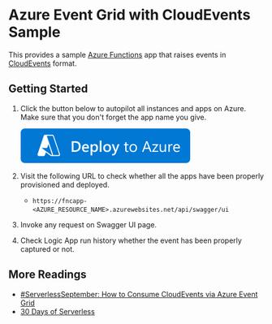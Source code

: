 # Azure Event Grid with CloudEvents Sample #

This provides a sample [Azure Functions](https://docs.microsoft.com/azure/azure-functions/functions-overview?WT.mc_id=dotnet-75362-juyoo) app that raises events in [CloudEvents](https://cloudevents.io/) format.


## Getting Started ##

1. Click the button below to autopilot all instances and apps on Azure. Make sure that you don't forget the app name you give.

    [![Deploy To Azure](https://raw.githubusercontent.com/Azure/azure-quickstart-templates/master/1-CONTRIBUTION-GUIDE/images/deploytoazure.svg?sanitize=true)](https://portal.azure.com/#create/Microsoft.Template/uri/https%3A%2F%2Fraw.githubusercontent.com%2Fjustinyoo%2Fazure-event-grid-cloudevents-sample%2Ffeature%2Fkv%2FResources%2Fazuredeploy.json)

2. Visit the following URL to check whether all the apps have been properly provisioned and deployed.

   * `https://fncapp-<AZURE_RESOURCE_NAME>.azurewebsites.net/api/swagger/ui`

3. Invoke any request on Swagger UI page.
4. Check Logic App run history whether the event has been properly captured or not.


## More Readings ##

* [#ServerlessSeptember: How to Consume CloudEvents via Azure Event Grid](https://azure.github.io/Cloud-Native/blog/to-be-announced)
* [30 Days of Serverless](https://azure.github.io/Cloud-Native/serverless-september/30DaysOfServerless)

